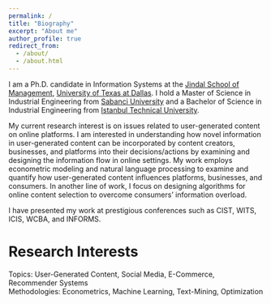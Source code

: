 ```yaml
---
permalink: /
title: "Biography"
excerpt: "About me"
author_profile: true
redirect_from: 
  - /about/
  - /about.html
---
```


I am a Ph.D. candidate in Information Systems at the [Jindal School of Management](https://jindal.utdallas.edu/), [University of Texas at Dallas](https://www.utdallas.edu/). I hold a Master of Science in Industrial Engineering from [Sabanci University](https://ie.sabanciuniv.edu/) and a Bachelor of Science in Industrial Engineering from [Istanbul Technical University](https://end.itu.edu.tr/en).

My current research interest is on issues related to user-generated content on online platforms. I am interested in understanding how novel information in user-generated content can be incorporated by content creators, businesses, and platforms into their decisions/actions by examining and designing the information flow in online settings. My work employs econometric modeling and natural language processing to examine and quantify how user-generated content influences platforms, businesses, and consumers. In another line of work, I focus on designing algorithms for online content selection to overcome consumers’ information overload. 

I have presented my work at prestigious conferences such as CIST, WITS, ICIS, WCBA, and INFORMS.

Research Interests
======
Topics: User-Generated Content, Social Media, E-Commerce, Recommender Systems <br> Methodologies: Econometrics, Machine Learning, Text-Mining, Optimization


